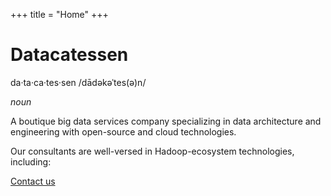 +++
title = "Home"
+++

# Datacatessen

da·ta·ca·tes·sen /dādəkəˈtes(ə)n/

_noun_

A boutique big data services company specializing in data architecture and engineering with open-source and cloud technologies.

Our consultants are well-versed in Hadoop-ecosystem technologies, including:


[Contact us](/contact)

